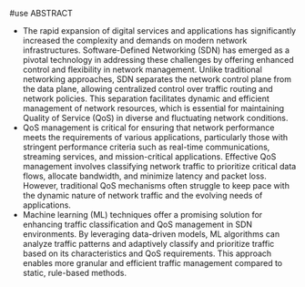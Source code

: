 #use ABSTRACT
+ The rapid expansion of digital services and applications has significantly increased the complexity and demands on modern network infrastructures. Software-Defined Networking (SDN) has emerged as a pivotal technology in addressing these challenges by offering enhanced control and flexibility in network management. Unlike traditional networking approaches, SDN separates the network control plane from the data plane, allowing centralized control over traffic routing and network policies. This separation facilitates dynamic and efficient management of network resources, which is essential for maintaining Quality of Service (QoS) in diverse and fluctuating network conditions.
+ QoS management is critical for ensuring that network performance meets the requirements of various applications, particularly those with stringent performance criteria such as real-time communications, streaming services, and mission-critical applications. Effective QoS management involves classifying network traffic to prioritize critical data flows, allocate bandwidth, and minimize latency and packet loss. However, traditional QoS mechanisms often struggle to keep pace with the dynamic nature of network traffic and the evolving needs of applications.
+ Machine learning (ML) techniques offer a promising solution for enhancing traffic classification and QoS management in SDN environments. By leveraging data-driven models, ML algorithms can analyze traffic patterns and adaptively classify and prioritize traffic based on its characteristics and QoS requirements. This approach enables more granular and efficient traffic management compared to static, rule-based methods.

